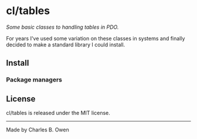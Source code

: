 # cl/tables

_Some basic classes to handling tables in PDO._

For years I've used some variation on these classes in systems and finally decided
to make a standard library I could install. 

## Install


### Package managers



## License

cl/tables is released under the MIT license.

* * *

Made by Charles B. Owen

